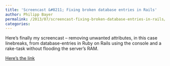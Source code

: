 ```yaml
---
title: 'Screencast &#8211; Fixing broken database entries in Rails'
author: Philipp Bayer
permalink: /2013/07/screencast-fixing-broken-database-entries-in-rails/
categories:
---
```

Here&#8217;s finally my screencast &#8211; removing unwanted attributes, in this case linebreaks, from database-entries in Ruby on Rails using the console and a rake-task without flooding the server&#8217;s RAM.

[Here&#8217;s the link][1]

 [1]: http://www.youtube.com/watch?v=qfY63rYc2As
